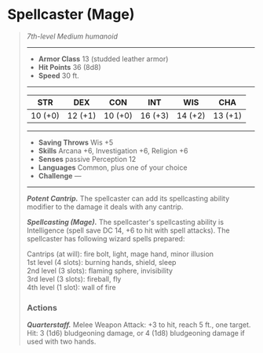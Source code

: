 # Spellcaster (Mage)
>*7th-level Medium humanoid*
>___
>- **Armor Class** 13 (studded leather armor)
>- **Hit Points** 36 (8d8)
>- **Speed** 30 ft.
>___
>|STR|DEX|CON|INT|WIS|CHA|
>|:---:|:---:|:---:|:---:|:---:|:---:|
>|10 (+0)|12 (+1)|10 (+0)|16 (+3)|14 (+2)|13 (+1)|
>___
>- **Saving Throws** Wis +5
>- **Skills** Arcana +6, Investigation +6, Religion +6
>- **Senses** passive Perception 12
>- **Languages** Common, plus one of your choice
>- **Challenge** —
>___
>***Potent Cantrip.*** The spellcaster can add its spellcasting ability modifier to the damage it deals with any cantrip.  
>
>***Spellcasting (Mage).*** The spellcaster's spellcasting ability is Intelligence (spell save DC 14, +6 to hit with spell attacks). The spellcaster has following wizard spells prepared:  
>
>Cantrips (at will): fire bolt, light, mage hand, minor illusion  
>1st level (4 slots): burning hands, shield, sleep  
>2nd level (3 slots): flaming sphere, invisibility  
>3rd level (3 slots): fireball, fly  
>4th level (1 slot): wall of fire  
>
>### Actions
>***Quarterstaff.*** Melee Weapon Attack: +3 to hit, reach 5 ft., one target. Hit: 3 (1d6) bludgeoning damage, or 4 (1d8) bludgeoning damage if used with two hands.